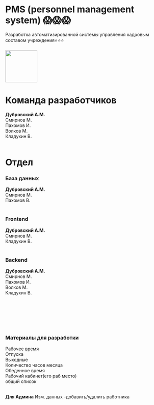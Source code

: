 <h1>PMS (personnel management system) 😱😱😱 </h1>

Разработка автоматизированной системы управления кадровым составом учреждения⭐⭐⭐<br><br>
<a href="https://www.figma.com/file/R0bb9HIORO0oj2srxhqoE3/%D0%A0%D0%B0%D0%B7%D1%80%D0%B0%D0%B1%D0%BE%D1%82%D0%BA%D0%B0-%D0%9F%D0%9C%D0%A1-%D1%83%D1%87%D1%80%D0%B5%D0%B6%D0%B4%D0%B5%D0%BD%D0%B8%D1%8F?node-id=0%3A1&t=zs0vehDfBVJvBp7O-1"><image src="https://img2.freepng.ru/20180614/tjk/kisspng-figma-designer-computer-icons-material-design-5b2244f198c236.1471924315289725296257.jpg" 
       width="100" height="100"> </image></a><br>

<h1><b>Команда разработчиков</b></h1>
<b>Дубровский А.М.</b><br>
Смирнов М.<br>
Пахомов И.<br>
Волков М.<br>
Кладухин В.<br>

<br>
<h1><b>Отдел</b></h1>

<h3><b>База данных</b></h3>
<b>Дубровский А.М.</b><br>
Смирнов М.<br>
Пахомов В.<br><br>

<h3><b>Frontend</b></h3>
<b>Дубровский А.М.</b><br>
Смирнов М.<br>
Кладухин В.<br><br>

<h3><b>Backend</b></h3>
<b>Дубровский А.М.</b><br>
Смирнов М.<br>
Пахомов И.<br>
Волков М.<br>
Кладухин В.<br><br>

<br><br><br><br>
<h3><b>Материалы для разработки</b></h3>
<spoiler>
Рабочее время<br>
Отпуска<br>
Выходные<br>
Количество часов месяца<br>
Обеденное время<br>
Рабочий кабинет(его раб место)<br>
общий список<br><br>


<b>Для Админа</b>
Изм. данных
-добавить/удалить работника
